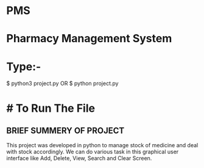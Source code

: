 # PMS
# Pharmacy Management System

# Type:- 
$ python3 project.py
      OR
$ python project.py
# # To Run The File

## BRIEF SUMMERY OF PROJECT
This project was developed in python to manage stock of medicine and deal with stock accordingly. 
We can do various task in this graphical user interface like Add, Delete, View, Search and Clear Screen.
